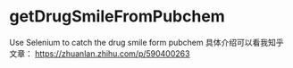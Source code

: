 # getDrugSmileFromPubchem
Use Selenium to catch the drug smile form pubchem
具体介绍可以看我知乎文章：
https://zhuanlan.zhihu.com/p/590400263
